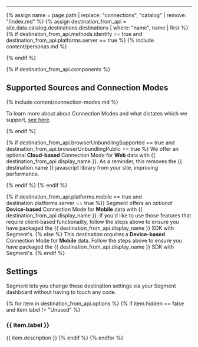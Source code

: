 <hr/>
{% assign name = page.path | replace: "connections", "catalog" | remove: "/index.md" %}
<!-- in the file we're pulling from the API, "name" corresponds with the path to the yml blob for a specific destination.-->
{% assign destination_from_api = site.data.catalog.destinations.destinations | where: "name", name | first %}
<!-- if it uses Identify calls and is available on Server, you can use personas?  -->
{% if destination_from_api.methods.identify == true and destination_from_api.platforms.server == true %}
{% include content/personas.md %}

{% endif %}


{% if destination_from_api.components %}

## Supported Sources and Connection Modes

{% include content/connection-modes.md %}

To learn more about about Connection Modes and what dictates which we support, [see here](https://segment.com/docs/destinations/#connection-modes).

{% endif %}

{% if destination_from_api.browserUnbundlingSupported == true and destination_from_api.browserUnbundlingPublic == true %}
We offer an optional **Cloud-based** Connection Mode for **Web** data with {{ destination_from_api.display_name }}. As a reminder, this removes the {{ destination.name }} javascript library from your site, improving performance.
<!-- holy crap lets NOT expose the changelog wtf has anyone looked at that content
{% if destination_from_api.browserUnbundlingChangelog %} However, there are a few disparities between the Cloud-based and Device-based connection modes to keep in mind before enabling it in the Segment app. When you enable the **Cloud-based** destination mode, here's what happens:

-->
{% endif %}
{% endif %}

{% if destination_from_api.platforms.mobile == true and destination.platforms.server == true %}}
Segment offers an *optional* **Device-based** Connection Mode for **Mobile** data with {{ destination_from_api.display_name }}. If you'd like to use those features that require client-based functionality, follow the steps above to ensure you have packaged the {{ destination_from_api.display_name }} SDK with Segment's.
{% else %}
This destination *requires* a **Device-based** Connection Mode for **Mobile** data. Follow the steps above to ensure you have packaged the {{ destination_from_api.display_name }} SDK with Segment's.
{% endif %}

## Settings

Segment lets you change these destination settings via your Segment dashboard without having to touch any code.

<!-- I'm not sure how to handle the `each` here  -->
{% for item in destination_from_api.options %}
{% if item.hidden == false and item.label != "Unused" %}
### {{ item.label }}
{{ item.description }}
{% endif %}
{% endfor %}
